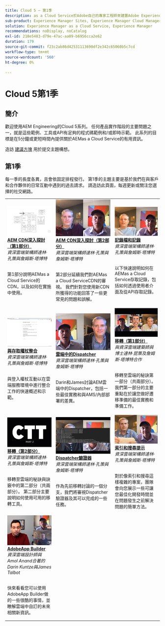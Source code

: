 ```yaml
---
title: Cloud 5 — 第1季
description: as a Cloud Service於Adobe自己的專家工程師來建置Adobe Experience Manager (AEM)，以及瞭解專家服務所提供的資訊。
sub-product: Experience Manager Sites, Experience Manager Cloud Manager, Experience Manager Assets
solution: Experience Manager as a Cloud Service, Experience Manager
recommendations: noDisplay, noCatalog
exl-id: 210e5483-d79e-47ac-aa09-b6956cca2e62
duration: 179
source-git-commit: f23c2ab86d42531113690df2e342c65060b5c7cd
workflow-type: tm+mt
source-wordcount: '560'
ht-degree: 0%

---
```


# Cloud 5第1季

## 簡介

歡迎使用AEM Engineering的Cloud 5系列。 任何產品實作階段的主要問題之一，就是這些範例、工具或API有足夠的程式碼範例和/或即時示範。 此系列的目標是在5分鐘或更短時間內提供關於AEMas a Cloud Service的有用資訊。

造訪 [建議方塊](https://forms.office.com/r/74P5Xz4UH0) 用於提交主題構想。

## 第1季

每一季的長度各異，且會依固定排程發行。 第1季的主題主要是基於我們在與客戶和合作夥伴的日常互動中遇到的過去請求。 請造訪此頁面，每週更新或關注您選擇的社交網路。

<table>
  <tr>
   <td>
      <a href="./cloud5-aem-cdn-part1.md">
      <img alt="AEM CDN第1部分" src="./imgs/001-thumb.png"/>
      </a>
      <div>
         <a href="./cloud5-aem-cdn-part1.md"><strong>AEM CDN深入探討（第1部分）</strong></a>         
         <br/><em>資深雲端架構師達林·孔策與詹姆斯·塔博特</em>
      </div>
      <p>
        <br/>
         第1部分說明AEMas a Cloud Service的CDN，以及如何在實施中使用。
      </p>
     </td>   
     <td>
      <a href="./cloud5-aem-cdn-part2.md">
         <img alt="AEM CDN第2部分" src="./imgs/002-thumb.png"/>
      </a>
      <div>
         <a href="./cloud5-aem-cdn-part2.md"><strong>AEM CDN深入探討（第2部分）</strong></a>
         <br/><em>資深雲端架構師達林·孔策與詹姆斯·塔博特</em>
      </div>
      <p>
        <br/>
         第2部分延續我們對AEMas a Cloud ServiceCDN的審視。 我們針對您使用新CDN所獲得的功能回答了一些更常見的問題和誤解。
      </p>
   </td>
     <td>
        <a href="./cloud5-aem-log-files.md">
            <img alt="記錄檔和記錄" src="./imgs/003-thumb.png"/>
        </a>
      <div>
         <a href="./cloud5-aem-log-files.md"><strong>記錄檔和記錄</strong></a>
         <br/><em>資深雲端架構師達林·孔策與詹姆斯·塔博特</em>
      </div>
      <p>
        <br/>
         以下快速說明如何在AEMas a Cloud Service存取記錄，包括如何透過使用者介面及從API存取記錄。
      </p>
   </td> 
  </tr>
  <tr>
   <td>
        <a href="./cloud5-getting-login-token-integrations.md">
            <img alt="存取Token" src="./imgs/004-thumb.png"/>
        </a>
      <div>
        <a href="./cloud5-getting-login-token-integrations.md"><strong>與存取權杖整合</strong></a>        
         <br/><em>資深雲端架構師達林·孔策與詹姆斯·塔博特</em>
      </div>
      <p>
        <br/>
         與登入權杖互動以在雲端服務環境中進行整合工作的快速概述和示範。
      </p>
     </td>   
     <td>
      <a href="./cloud5-aem-dispatcher-cloud.md">
      <img alt="雲端中的 Dispatcher" src="./imgs/005-thumb.png"/>
       </a>  
      <div>
        <a href="./cloud5-aem-dispatcher-cloud.md"><strong>雲端中的Dispatcher</strong></a>
         <br/><em>資深雲端架構師達林·孔策與詹姆斯·塔博特</em>
      </div>
      <p>
        <br/>
        Darin和James討論AEM雲端中的Dispatcher，包括一些最佳實務和與AMS/內部部署的差異。 
      </p>
   </td>
     <td>
        <a href="./cloud5-aem-content-migration-part-1.md">
            <img alt="移轉（第1部分）" src="./imgs/006-thumb.png"/>
        </a>
      <div>
         <a href="./cloud5-aem-content-migration-part-1.md"><strong>移轉（第1部分）</strong></a>
         <br/><em>與資深雲端建築師與博士達林·昆策及詹姆斯·塔博特合作</em>
      </div>
      <p>
        <br/>
         移轉至雲端的秘訣第一部分（共兩部分）。 我們第一部分的主要重點在於讓您做好遷移準備的最佳實務和準備工作。
      </p>
   </td> 
  </tr>
<tr>
   <td>
        <a href="./cloud5-aem-content-migration-part-2.md">
            <img alt="移轉（第2部分）" src="./imgs/007-thumb.png"/>
        </a>
      <div>
        <a href="./cloud5-aem-content-migration-part-2.md"><strong>移轉（第2部分）</strong></a>     
         <br/><em>資深雲端架構師達林·孔策與詹姆斯·塔博特</em>
      </div>
      <p>
        <br/>
         移轉至雲端的秘訣與訣竅中的第二部分（共兩部分）。 第二部分主要說明如何使用可用的移轉工具。
      </p>
     </td>   
     <td>
        <a href="./cloud5-aem-dispatcher-validator.md">
            <img alt="Dispatcher驗證器" src="./imgs/008-thumb.png"/>
        </a>
      <div>
         <a href="./cloud5-aem-dispatcher-validator.md"><strong>Dispatcher驗證器</strong></a>
         <br/><em>資深雲端架構師達林·孔策與詹姆斯·塔博特</em>
      </div>
      <p>
        <br/>
         作為先前移轉討論的一個分支，我們將審視Dispatcher驗證器及其可以完成的一些任務。
      </p>
   </td>
     <td>
        <a href="./cloud5-aem-search-and-indexing.md">
            <img alt="索引和搜尋提示" src="./imgs/009-thumb.png"/>
        </a>
      <div>
         <a href="./cloud5-aem-search-and-indexing.md"><strong>索引和搜尋提示</strong></a>
         <br/><em>資深雲端架構師達林·孔策與詹姆斯·塔博特</em>
      </div>
      <p>
        <br/>
         對於像索引和搜尋這樣複雜的專案，團隊會向您展示一些可讓您最佳化開發時間並在問題發生之前解決問題的簡單方法。
      </p>
   </td> 
  </tr>
    <tr>
        <td>
            <a href="./cloud5-adobe-app-builder.md">
                <img alt="AdobeApp Builder" src="./imgs/010-thumb.png"/>
            </a>
            <div>
                <a href="./cloud5-adobe-app-builder.md"><strong>AdobeApp Builder</strong></a><br/>        
                <em>資深雲端設計師與Amol Anand合著的Darin Kuntze與James Talbot</em>
            </div>
            <p><br/>
                快來看看您可以使用AdobeApp Builder做的一些很酷的事情，並瞭解雲端中自訂的未來相關新資訊。
            </p>
        </td>
        <td></td>
        <td></td>
    </tr>
</table>
